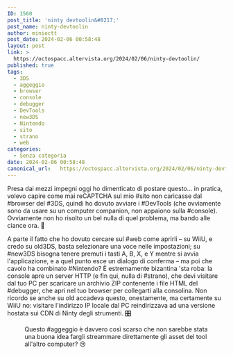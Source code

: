 ```yaml
---
ID: 1560
post_title: 'ninty devtoolin&#8217;'
post_name: ninty-devtoolin
author: minioctt
post_date: 2024-02-06 00:58:48
layout: post
link: >
  https://octospacc.altervista.org/2024/02/06/ninty-devtoolin/
published: true
tags:
  - 3DS
  - aggeggio
  - browser
  - console
  - debugger
  - DevTools
  - new3DS
  - Nintendo
  - sito
  - strano
  - web
categories:
  - Senza categoria
date: 2024-02-06 00:58:48
canonical_url:   https://octospacc.altervista.org/2024/02/06/ninty-devtoolin/
---
```

<!-- wp:paragraph -->
<p>Presa dai mezzi impegni oggi ho dimenticato di postare questo... in pratica, volevo capire come mai reCAPTCHA sul mio #sito non caricasse dal #browser del #3DS, quindi ho dovuto avviare i #DevTools (che ovviamente sono da usare su un computer companion, non appaiono sulla #console). Ovviamente non ho risolto un bel nulla di quel problema, ma bando alle ciance ora. 🥽</p>
<!-- /wp:paragraph -->

<!-- wp:paragraph -->
<p>A parte il fatto che ho dovuto cercare sul #web come aprirli – su WiiU, e credo su old3DS, basta selezionare una voce nelle impostazioni; su #new3DS bisogna tenere premuti i tasti A, B, X, e Y mentre si avvia l'applicazione, e a quel punto esce un dialogo di conferma – ma poi che cavolo ha combinato #Nintendo? È estremamente bizantina 'sta roba: la console apre un server HTTP (e fin qui, nulla di #strano), che devi visitare dal tuo PC per scaricare un archivio ZIP contenente i file HTML del #debugger, che apri nel tuo browser per collegarti alla consolina. Non ricordo se anche su old accadeva questo, onestamente, ma certamente su WiiU no: visitare l'indirizzo IP locale dal PC reindirizzava ad una versione hostata sui CDN di Ninty degli strumenti. 🎛️</p>
<!-- /wp:paragraph -->

<!-- wp:paragraph -->
<p></p>
<!-- /wp:paragraph -->

<!-- wp:image {"id":1559,"sizeSlug":"large"} -->
<figure class="wp-block-image size-large"><img src="{{site.cdnurl}}/assets/uploads/2024/02/image_editor_output_image1776738999-17071780075584429766130835849088-960x908.jpg" alt="" class="wp-image-1559"/><figcaption class="wp-element-caption">Questo #aggeggio è davvero così scarso che non sarebbe stata una buona idea fargli streammare direttamente gli asset del tool all'altro computer? 😢</figcaption></figure>
<!-- /wp:image -->